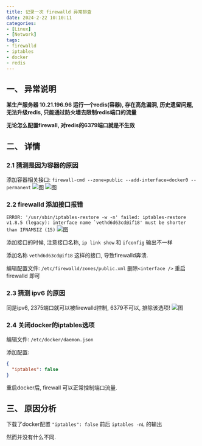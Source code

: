 ```yaml
---
title: 记录一次 firewalld 异常排查
date: 2024-2-22 10:10:11
categories: 
- [Linux]
- [Network]
tags: 
- firewalld
- iptables
- docker
- redis
---
```



## 一、 异常说明

**某生产服务器 10.21.196.96 运行一个redis(容器), 存在高危漏洞, 历史遗留问题, 无法升级redis, 只能通过防火墙去限制redis端口的流量**

**无论怎么配置firewall, 对redis的6379端口就是不生效**


## 二、 详情

### 2.1 猜测是因为容器的原因
  添加容器相关接口:
  ```firewall-cmd --zone=public --add-interface=docker0 --permanent```
  ![图](/images/079.firewall_anomaly.md.01.png)
  ![图](/images/079.firewall_anomaly.md.02.png)

### 2.2 firewalld 添加接口报错
  ```ERROR: '/usr/sbin/iptables-restore -w -n' failed: iptables-restore v1.8.5 (legacy): interface name `vethd6d63cd@if18' must be shorter than IFNAMSIZ (15)```
  ![图](/images/079.firewall_anomaly.md.03.png)

  添加接口的时候, 注意接口名称, ```ip link show``` 和 ```ifconfig``` 输出不一样

  添加名称 ```vethd6d63cd@if18``` 这样的接口, 导致firewalld奔溃.

  编辑配置文件: ```/etc/firewalld/zones/public.xml``` 删除```<interface />``` 重启 firewalld 即可


### 2.3 猜测 ipv6 的原因
  同是ipv6, 2375端口就可以被firewalld控制, 6379不可以, 排除该选项!
  ![图](/images/079.firewall_anomaly.md.04.png)


### 2.4 关闭docker的iptables选项
  编辑文件: ```/etc/docker/daemon.json```

  添加配置: 

  ``` json
  {
    "iptables": false 
  }
```

  重启docker后, firewall 可以正常控制端口流量.

## 三、 原因分析

下载了docker配置 ```"iptables": false```  前后 ```iptables -nL``` 的输出

然而并没有什么不同. 
